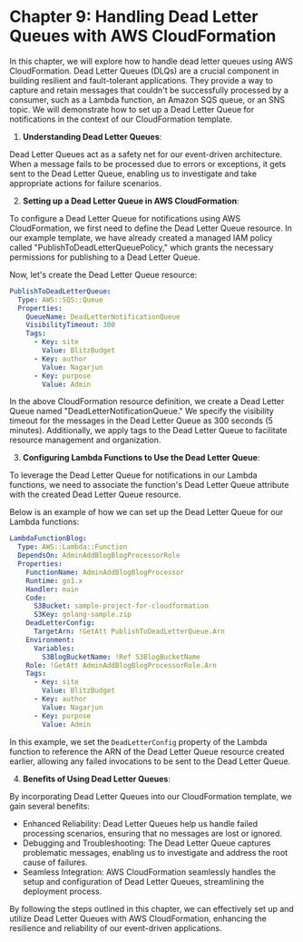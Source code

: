 # Chapter 9: Handling Dead Letter Queues with AWS CloudFormation

In this chapter, we will explore how to handle dead letter queues using AWS CloudFormation. Dead Letter Queues (DLQs) are a crucial component in building resilient and fault-tolerant applications. They provide a way to capture and retain messages that couldn't be successfully processed by a consumer, such as a Lambda function, an Amazon SQS queue, or an SNS topic. We will demonstrate how to set up a Dead Letter Queue for notifications in the context of our CloudFormation template.

1. **Understanding Dead Letter Queues**:

Dead Letter Queues act as a safety net for our event-driven architecture. When a message fails to be processed due to errors or exceptions, it gets sent to the Dead Letter Queue, enabling us to investigate and take appropriate actions for failure scenarios.

2. **Setting up a Dead Letter Queue in AWS CloudFormation**:

To configure a Dead Letter Queue for notifications using AWS CloudFormation, we first need to define the Dead Letter Queue resource. In our example template, we have already created a managed IAM policy called "PublishToDeadLetterQueuePolicy," which grants the necessary permissions for publishing to a Dead Letter Queue.

Now, let's create the Dead Letter Queue resource:

```yaml
PublishToDeadLetterQueue:
  Type: AWS::SQS::Queue
  Properties:
    QueueName: DeadLetterNotificationQueue
    VisibilityTimeout: 300
    Tags:
      - Key: site
        Value: BlitzBudget
      - Key: author
        Value: Nagarjun
      - Key: purpose
        Value: Admin
```

In the above CloudFormation resource definition, we create a Dead Letter Queue named "DeadLetterNotificationQueue." We specify the visibility timeout for the messages in the Dead Letter Queue as 300 seconds (5 minutes). Additionally, we apply tags to the Dead Letter Queue to facilitate resource management and organization.

3. **Configuring Lambda Functions to Use the Dead Letter Queue**:

To leverage the Dead Letter Queue for notifications in our Lambda functions, we need to associate the function's Dead Letter Queue attribute with the created Dead Letter Queue resource.

Below is an example of how we can set up the Dead Letter Queue for our Lambda functions:

```yaml
LambdaFunctionBlog:
  Type: AWS::Lambda::Function
  DependsOn: AdminAddBlogBlogProcessorRole
  Properties:
    FunctionName: AdminAddBlogBlogProcessor
    Runtime: go1.x
    Handler: main
    Code:
      S3Bucket: sample-project-for-cloudformation
      S3Key: golang-sample.zip
    DeadLetterConfig:
      TargetArn: !GetAtt PublishToDeadLetterQueue.Arn
    Environment:
      Variables:
        S3BlogBucketName: !Ref S3BlogBucketName
    Role: !GetAtt AdminAddBlogBlogProcessorRole.Arn
    Tags:
      - Key: site
        Value: BlitzBudget
      - Key: author
        Value: Nagarjun
      - Key: purpose
        Value: Admin
```

In this example, we set the `DeadLetterConfig` property of the Lambda function to reference the ARN of the Dead Letter Queue resource created earlier, allowing any failed invocations to be sent to the Dead Letter Queue.

4. **Benefits of Using Dead Letter Queues**:

By incorporating Dead Letter Queues into our CloudFormation template, we gain several benefits:

- Enhanced Reliability: Dead Letter Queues help us handle failed processing scenarios, ensuring that no messages are lost or ignored.
- Debugging and Troubleshooting: The Dead Letter Queue captures problematic messages, enabling us to investigate and address the root cause of failures.
- Seamless Integration: AWS CloudFormation seamlessly handles the setup and configuration of Dead Letter Queues, streamlining the deployment process.

By following the steps outlined in this chapter, we can effectively set up and utilize Dead Letter Queues with AWS CloudFormation, enhancing the resilience and reliability of our event-driven applications.